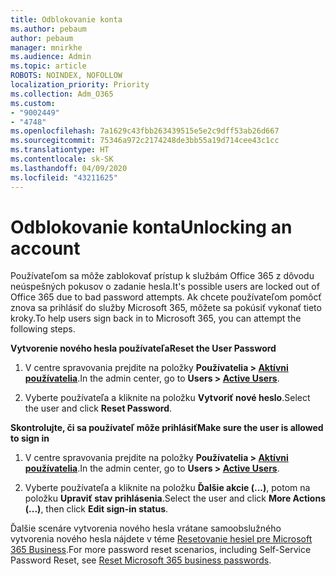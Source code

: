 ```yaml
---
title: Odblokovanie konta
ms.author: pebaum
author: pebaum
manager: mnirkhe
ms.audience: Admin
ms.topic: article
ROBOTS: NOINDEX, NOFOLLOW
localization_priority: Priority
ms.collection: Adm_O365
ms.custom:
- "9002449"
- "4748"
ms.openlocfilehash: 7a1629c43fbb263439515e5e2c9dff53ab26d667
ms.sourcegitcommit: 75346a972c2174248de3bb55a19d714cee43c1cc
ms.translationtype: HT
ms.contentlocale: sk-SK
ms.lasthandoff: 04/09/2020
ms.locfileid: "43211625"
---
```

# <a name="unlocking-an-account"></a><span data-ttu-id="202b2-102">Odblokovanie konta</span><span class="sxs-lookup"><span data-stu-id="202b2-102">Unlocking an account</span></span>

<span data-ttu-id="202b2-103">Používateľom sa môže zablokovať prístup k službám Office 365 z dôvodu neúspešných pokusov o zadanie hesla.</span><span class="sxs-lookup"><span data-stu-id="202b2-103">It's possible users are locked out of Office 365 due to bad password attempts.</span></span> <span data-ttu-id="202b2-104">Ak chcete používateľom pomôcť znova sa prihlásiť do služby Microsoft 365, môžete sa pokúsiť vykonať tieto kroky.</span><span class="sxs-lookup"><span data-stu-id="202b2-104">To help users sign back in to Microsoft 365, you can attempt the following steps.</span></span>

<span data-ttu-id="202b2-105">**Vytvorenie nového hesla používateľa**</span><span class="sxs-lookup"><span data-stu-id="202b2-105">**Reset the User Password**</span></span>

1. <span data-ttu-id="202b2-106">V centre spravovania prejdite na položky **Používatelia > [Aktívni používatelia](https://admin.microsoft.com/Adminportal/Home?source=applauncher#/users)**.</span><span class="sxs-lookup"><span data-stu-id="202b2-106">In the admin center, go to **Users > [Active Users](https://admin.microsoft.com/Adminportal/Home?source=applauncher#/users)**.</span></span>

2. <span data-ttu-id="202b2-107">Vyberte používateľa a kliknite na položku **Vytvoriť nové heslo**.</span><span class="sxs-lookup"><span data-stu-id="202b2-107">Select the user and click **Reset Password**.</span></span>

<span data-ttu-id="202b2-108">**Skontrolujte, či sa používateľ môže prihlásiť**</span><span class="sxs-lookup"><span data-stu-id="202b2-108">**Make sure the user is allowed to sign in**</span></span>

1. <span data-ttu-id="202b2-109">V centre spravovania prejdite na položky **Používatelia > [Aktívni používatelia](https://admin.microsoft.com/Adminportal/Home?source=applauncher#/users)**.</span><span class="sxs-lookup"><span data-stu-id="202b2-109">In the admin center, go to **Users > [Active Users](https://admin.microsoft.com/Adminportal/Home?source=applauncher#/users)**.</span></span>

2. <span data-ttu-id="202b2-110">Vyberte používateľa a kliknite na položku **Ďalšie akcie (...)**, potom na položku **Upraviť stav prihlásenia**.</span><span class="sxs-lookup"><span data-stu-id="202b2-110">Select the user and click **More Actions (...)**, then click **Edit sign-in status**.</span></span> 

<span data-ttu-id="202b2-111">Ďalšie scenáre vytvorenia nového hesla vrátane samoobslužného vytvorenia nového hesla nájdete v téme [Resetovanie hesiel pre Microsoft 365 Business](https://docs.microsoft.com/microsoft-365/admin/add-users/reset-passwords?view=o365-worldwide).</span><span class="sxs-lookup"><span data-stu-id="202b2-111">For more password reset scenarios, including Self-Service Password Reset, see [Reset Microsoft 365 business passwords](https://docs.microsoft.com/microsoft-365/admin/add-users/reset-passwords?view=o365-worldwide).</span></span>
